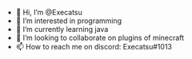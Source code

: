 - 👋 Hi, I’m @Execatsu
- 👀 I’m interested in programming
- 🌱 I’m currently learning java
- 💞️ I’m looking to collaborate on plugins of minecraft
- 📫 How to reach me on discord: Execatsu#1013
